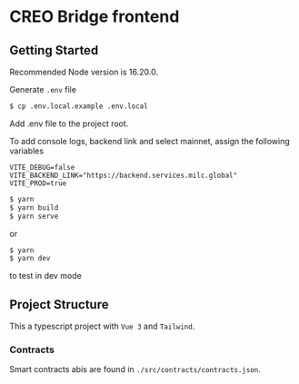 # CREO Bridge frontend

## Getting Started

Recommended Node version is 16.20.0.

Generate `.env` file

```bash
$ cp .env.local.example .env.local
```

Add .env file to the project root.

To add console logs, backend link and select mainnet, assign the following variables

```
VITE_DEBUG=false
VITE_BACKEND_LINK="https://backend.services.milc.global"
VITE_PROD=true
```

```bash
$ yarn
$ yarn build
$ yarn serve
```

or

```bash
$ yarn
$ yarn dev
``` 
to test in dev mode
## Project Structure

This a typescript project with `Vue 3` and `Tailwind`.

### Contracts

Smart contracts abis are found in `./src/contracts/contracts.json`.

